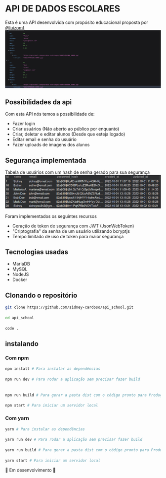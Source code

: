# API DE DADOS ESCOLARES

Esta é uma API desenvolvida com propósito educacional proposta por <a href="https://github.com/luizomf" target="_blank">@luizomf</a>.
<img src="./api.png" />

## Possibilidades da api

Com esta API nós temos a possibilidade de:

- Fazer login
- Criar usuários (Não aberto ao público por enquanto)
- Criar, deletar e editar alunos (Desde que esteja logado)
- Editar email e senha do usuário
- Fazer uploads de imagens dos alunos

## Segurança implementada

Tabela de usuários com um hash de senha gerado para sua segurança
<img src="db.png" />

Foram implementados os seguintes recursos

- Geração de token de segurança com JWT (JsonWebToken)
- "Criptografia" da senha de um usuário utilizando bcryptjs
- Tempo limitado de uso de token para maior segurança

## Tecnologias usadas

- MariaDB
- MySQL
- NodeJS
- Docker

## Clonando o repositório

```sh
git clone https://github.com/sidney-cardoso/api_school.git

cd api_school

code .
```

## instalando


### Com npm
```sh
npm install # Para instalar as dependências

npm run dev # Para rodar a aplicação sem precisar fazer build


npm run build # Para gerar a pasta dist com o código pronto para Produção

npm start # Para iniciar um servidor local
```

### Com yarn
```sh
yarn # Para instalar as dependências

yarn run dev # Para rodar a aplicação sem precisar fazer build

yarn run build # Para gerar a pasta dist com o código pronto para Produção

yarn start # Para iniciar um servidor local

```


:construction: Em desenvolvimento :construction:
